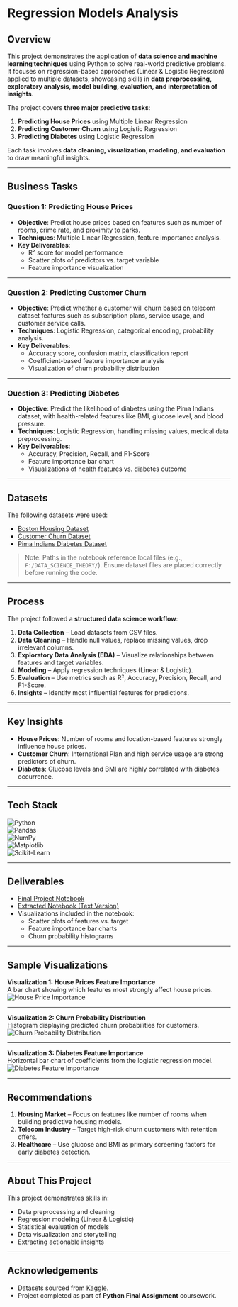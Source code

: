 # Regression Models Analysis  

## Overview  
This project demonstrates the application of **data science and machine learning techniques** using Python to solve real-world predictive problems.  
It focuses on regression-based approaches (Linear & Logistic Regression) applied to multiple datasets, showcasing skills in **data preprocessing, exploratory analysis, model building, evaluation, and interpretation of insights**.  

The project covers **three major predictive tasks**:  
1. **Predicting House Prices** using Multiple Linear Regression  
2. **Predicting Customer Churn** using Logistic Regression  
3. **Predicting Diabetes** using Logistic Regression  

Each task involves **data cleaning, visualization, modeling, and evaluation** to draw meaningful insights.  

---

## Business Tasks  

### Question 1: Predicting House Prices  
- **Objective**: Predict house prices based on features such as number of rooms, crime rate, and proximity to parks.  
- **Techniques**: Multiple Linear Regression, feature importance analysis.  
- **Key Deliverables**:  
  - R² score for model performance  
  - Scatter plots of predictors vs. target variable  
  - Feature importance visualization  

---

### Question 2: Predicting Customer Churn  
- **Objective**: Predict whether a customer will churn based on telecom dataset features such as subscription plans, service usage, and customer service calls.  
- **Techniques**: Logistic Regression, categorical encoding, probability analysis.  
- **Key Deliverables**:  
  - Accuracy score, confusion matrix, classification report  
  - Coefficient-based feature importance analysis  
  - Visualization of churn probability distribution  

---

### Question 3: Predicting Diabetes  
- **Objective**: Predict the likelihood of diabetes using the Pima Indians dataset, with health-related features like BMI, glucose level, and blood pressure.  
- **Techniques**: Logistic Regression, handling missing values, medical data preprocessing.  
- **Key Deliverables**:  
  - Accuracy, Precision, Recall, and F1-Score  
  - Feature importance bar chart  
  - Visualizations of health features vs. diabetes outcome  

---

## Datasets  
The following datasets were used:  
- [Boston Housing Dataset](https://www.kaggle.com/datasets/altavish/boston-housing-dataset)  
- [Customer Churn Dataset](https://www.kaggle.com/datasets/blastchar/telco-customer-churn)  
- [Pima Indians Diabetes Dataset](https://www.kaggle.com/datasets/uciml/pima-indians-diabetes-database)  

> Note: Paths in the notebook reference local files (e.g., `F:/DATA_SCIENCE_THEORY/`). Ensure dataset files are placed correctly before running the code.  

---

## Process  
The project followed a **structured data science workflow**:  

1. **Data Collection** – Load datasets from CSV files.  
2. **Data Cleaning** – Handle null values, replace missing values, drop irrelevant columns.  
3. **Exploratory Data Analysis (EDA)** – Visualize relationships between features and target variables.  
4. **Modeling** – Apply regression techniques (Linear & Logistic).  
5. **Evaluation** – Use metrics such as R², Accuracy, Precision, Recall, and F1-Score.  
6. **Insights** – Identify most influential features for predictions.  

---

## Key Insights  
- **House Prices**: Number of rooms and location-based features strongly influence house prices.  
- **Customer Churn**: International Plan and high service usage are strong predictors of churn.  
- **Diabetes**: Glucose levels and BMI are highly correlated with diabetes occurrence.  

---

## Tech Stack  
![Python](https://img.shields.io/badge/-Python-blue?logo=python&logoColor=white)  
![Pandas](https://img.shields.io/badge/-Pandas-yellow?logo=pandas&logoColor=black)  
![NumPy](https://img.shields.io/badge/-NumPy-lightblue?logo=numpy&logoColor=black)  
![Matplotlib](https://img.shields.io/badge/-Matplotlib-orange)  
![Scikit-Learn](https://img.shields.io/badge/-Scikit--Learn-green?logo=scikit-learn&logoColor=white)  

---

## Deliverables  
- [Final Project Notebook](./final_project.ipynb)  
- [Extracted Notebook (Text Version)](./final_project_extracted.txt)  
- Visualizations included in the notebook:  
  - Scatter plots of features vs. target  
  - Feature importance bar charts  
  - Churn probability histograms  

---

## Sample Visualizations  

**Visualization 1: House Prices Feature Importance**  
A bar chart showing which features most strongly affect house prices.  
![House Price Importance](./visuals/house_price_feature_importance.png)  

---

**Visualization 2: Churn Probability Distribution**  
Histogram displaying predicted churn probabilities for customers.  
![Churn Probability Distribution](./visuals/churn_probability_distribution.png)  

---

**Visualization 3: Diabetes Feature Importance**  
Horizontal bar chart of coefficients from the logistic regression model.  
![Diabetes Feature Importance](./visuals/diabetes_feature_importance.png)  

---

## Recommendations  
1. **Housing Market** – Focus on features like number of rooms when building predictive housing models.  
2. **Telecom Industry** – Target high-risk churn customers with retention offers.  
3. **Healthcare** – Use glucose and BMI as primary screening factors for early diabetes detection.  

---

## About This Project  
This project demonstrates skills in:  
- Data preprocessing and cleaning  
- Regression modeling (Linear & Logistic)  
- Statistical evaluation of models  
- Data visualization and storytelling  
- Extracting actionable insights  

---

## Acknowledgements  
- Datasets sourced from [Kaggle](https://www.kaggle.com/).  
- Project completed as part of **Python Final Assignment** coursework.  
